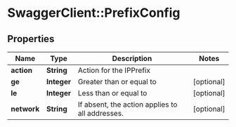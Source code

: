 # SwaggerClient::PrefixConfig

## Properties
Name | Type | Description | Notes
------------ | ------------- | ------------- | -------------
**action** | **String** | Action for the IPPrefix | 
**ge** | **Integer** | Greater than or equal to | [optional] 
**le** | **Integer** | Less than or equal to | [optional] 
**network** | **String** | If absent, the action applies to all addresses. | [optional] 


